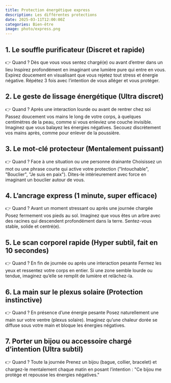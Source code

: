 ```yaml
---
title: Protection énergétique express
description: Les différentes protections
date: 2025-03-11T12:00:00Z
categories: Bien-être
image: photo/express.png
---
```


## 1. Le souffle purificateur (Discret et rapide)

👉 Quand ? Dès que vous vous sentez chargé(e) ou avant d’entrer dans un lieu
Inspirez profondément en imaginant une lumière pure qui entre en vous.
Expirez doucement en visualisant que vous rejetez tout stress et énergie négative.
Répétez 3 fois avec l’intention de vous alléger et vous protéger.

## 2. Le geste de lissage énergétique (Ultra discret)

👉 Quand ? Après une interaction lourde ou avant de rentrer chez soi
Passez doucement vos mains le long de votre corps, à quelques centimètres de la peau, comme si vous enleviez une couche invisible.
Imaginez que vous balayez les énergies négatives.
Secouez discrètement vos mains après, comme pour enlever de la poussière.

## 3. Le mot-clé protecteur (Mentalement puissant)

👉 Quand ? Face à une situation ou une personne drainante
Choisissez un mot ou une phrase courte qui active votre protection ("Intouchable", "Bouclier", "Je suis en paix").
Dites-le intérieurement avec force en imaginant un bouclier autour de vous.

## 4. L’ancrage express (1 minute, super efficace)

👉 Quand ? Avant un moment stressant ou après une journée chargée
Posez fermement vos pieds au sol.
Imaginez que vous êtes un arbre avec des racines qui descendent profondément dans la terre.
Sentez-vous stable, solide et centré(e).

## 5. Le scan corporel rapide (Hyper subtil, fait en 10 secondes)

👉 Quand ? En fin de journée ou après une interaction pesante
Fermez les yeux et ressentez votre corps en entier.
Si une zone semble lourde ou tendue, imaginez qu’elle se remplit de lumière et relâchez-la.

## 6. La main sur le plexus solaire (Protection instinctive)

👉 Quand ? En présence d’une énergie pesante
Posez naturellement une main sur votre ventre (plexus solaire).
Imaginez qu’une chaleur dorée se diffuse sous votre main et bloque les énergies négatives.

## 7. Porter un bijou ou accessoire chargé d’intention (Ultra subtil)

👉 Quand ? Toute la journée
Prenez un bijou (bague, collier, bracelet) et chargez-le mentalement chaque matin en posant l’intention : "Ce bijou me protège et repousse les énergies négatives."
